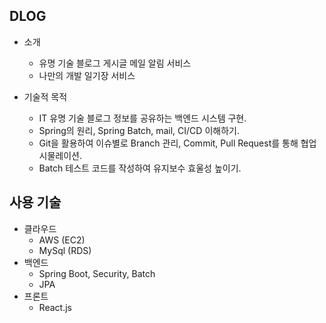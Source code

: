 ## DLOG

- 소개
  - 유명 기술 블로그 게시글 메일 알림 서비스  
  - 나만의 개발 일기장 서비스 

- 기술적 목적
  - IT 유명 기술 블로그 정보를 공유하는 백엔드 시스템 구현.
  - Spring의 원리, Spring Batch, mail, CI/CD 이해하기.
  - Git을 활용하여 이슈별로 Branch 관리, Commit, Pull Request를 통해 협업 시물레이션.
  - Batch 테스트 코드를 작성하여 유지보수 효울성 높이기.

## 사용 기술 
- 클라우드
  - AWS (EC2)
  - MySql (RDS)
- 백엔드
  - Spring Boot, Security, Batch
  - JPA 
- 프론트
  - React.js
